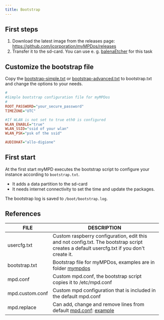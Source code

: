 ```yaml
---
title: Bootstrap
---
```


## First steps

1. Download the latest image from the releases page: https://github.com/jcorporation/myMPDos/releases
2. Transfer it to the sd-card. You can use e. g. [balenaEtcher](https://www.balena.io/etcher/) for this task

## Customize the bootstrap file

Copy the [bootstrap-simple.txt](https://github.com/jcorporation/myMPDos/blob/master/mympdos/bootstrap-simple.txt) or [bootstrap-advanced.txt](https://github.com/jcorporation/myMPDos/blob/master/mympdos/bootstrap-advanced.txt) to bootstrap.txt and change the options to your needs.

```ini
#
#Simple bootstrap configuration file for myMPDos
#
ROOT_PASSWORD="your_secure_password"
TIMEZONE="UTC"

#If WLAN is not set to true eth0 is configured
WLAN_ENABLE="true"
WLAN_SSID="ssid of your wlan"
WLAN_PSK="psk of the ssid"

AUDIOHAT="allo-digione"
```

## First start

At the first start myMPD executes the bootstrap script to configure your instance according to `bootstrap.txt`.

- It adds a data partition to the sd-card
- It needs internet connectivity to set the time and update the packages.

The bootstrap log is saved to `/boot/bootstrap.log`.

## References

| FILE | DESCRIPTION |
| ---- | ----------- |
| usercfg.txt | Custom raspberry configuration, edit this and not config.txt. The bootstrap script creates a default usercfg.txt if you don't create it. |
| bootstrap.txt | Bootstrap file for myMPDos, examples are in folder [mympdos](https://github.com/jcorporation/myMPDos/tree/master/mympdos) |
| mpd.conf | Custom mpd.conf, the bootstrap script copies it to /etc/mpd.conf |
| mpd.custom.conf | Custom mpd configuration that is included in the default mpd.conf |
| mpd.replace | Can add, change and remove lines from default [mpd.conf](https://github.com/jcorporation/myMPDos/blob/master/mympdos/build/mympdos-base/mympdos-base-0.1.0/fs/etc/mympdos/templates/mympdos-mpd-stable.conf.tmpl): [example](https://github.com/jcorporation/myMPDos/blob/master/mympdos/mpd.replace) |
